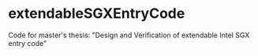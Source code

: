 # extendableSGXEntryCode
Code for master's thesis: "Design and Verification of extendable Intel SGX entry code"

